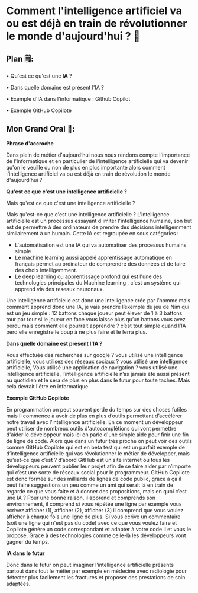# **Comment l'intelligence artificiel va ou est déjà en train de révolutionner le monde d'aujourd'hui ?  🤖**

## Plan 🗒:

• Qu'est ce qu'est une **IA** ?

• Dans quelle domaine est présent l'IA ?

• Exemple d'IA dans l'informatique : Github Copilot

• Exemple GitHub Copilote
## Mon Grand Oral 🚀:

**Phrase d'accroche**

Dans plein de métier d'aujourd’hui nous nous rendons compte l'importance de l'informatique et en particulier de l'intelligence artificielle qui va devenir qu'on le veuille ou non de plus en plus importante alors comment l'intelligence artificiel va ou est déjà en train de révolution le monde d'aujourd’hui ?

**Qu'est ce que c'est une intelligence artificielle ?**

Mais qu'est ce que c'est une intelligence artificielle ? 

Mais qu'est-ce que c'est une intelligence artificielle ?
L'intelligence artificielle est un processus essayant d'imiter l'intelligence humaine, son but est de permettre à des ordinateurs de prendre des décisions intelligemment similairement à un humain. Cette IA est regroupée en sous catégories :

- L'automatisation est une IA qui va automatiser des processus humains simple
- Le machine learning  aussi appelé apprentissage automatique en français permet au ordinateur de comprendre des données et de faire des choix intelligemment.
- Le deep learning ou apprentissage profond qui est l'une des technologies principales du Machine learning , c'est un système qui apprend via des reseaux neuronaux.

Une intelligence artificielle est donc une intelligence crée par l’homme mais comment apprend donc une IA, je vais prendre l’exemple du jeu de Nim qui est un jeu simple : 12 battons chaque joueur peut élever de 1 à 3 battons tour par tour si le joueur en face vous laisse plus qu’un battons vous avez perdu mais comment elle pourrait apprendre ? c’est tout simple quand l’IA perd elle enregistre le coup à ne plus faire et le ferra plus.

**Dans quelle domaine est present l'IA ?**

Vous effectuée des recherches sur google ? vous utilisé une intelligence artificielle, vous utilisez des réseaux sociaux ? vous utilisé une intelligence artificielle, Vous utilisé une application de navigation ? vous utilisé une intelligence artificielle, l’intelligence artificielle n’as jamais été aussi présent au quotidien et le sera de plus en plus dans le futur pour toute taches. Mais cela devrait l'être en informatique.


**Exemple GitHub Copilote**

En programmation on peut souvent perde du temps sur des choses futiles mais il commence à avoir de plus en plus d’outils permettant d’accélérer notre travail avec l’intelligence artificielle. En ce moment un développeur peut utiliser de nombreux outils d'autocomplétions qui vont permettre d'aider le développeur mais ici on parle d'une simple aide pour finir une fin de ligne de code. Alors que dans un futur très proche on peut voir des outils comme GitHub Copilote qui est en beta test qui est un parfait exemple de d’intelligence artificielle qui vas révolutionner le métier de développer, mais qu’est-ce que c’est ? d’abord GitHub est un site internet ou tous les développeurs peuvent publier leur projet afin de se faire aider par n’importe qui c’est une sorte de réseaux social pour le programmeur. GitHub Copilote est donc formée sur des milliards de lignes de code public, grâce à ça il peut faire suggestions un peu comme un ami qui serait là en train de regardé ce que vous faite et à donner des propositions, mais en quoi c’est une IA ? Pour une bonne raison, il apprend et comprends son environnement, il comprend si vous répétée une ligne par exemple vous écrivez afficher (1), afficher (2), afficher (3) il comprend que vous voulez afficher à chaque fois une ligne de plus. Si vous écrive un commentaire (soit une ligne qui n'est pas du code) avec ce que vous voulez faire et Copilote génère un code correspondant et adapter à votre code il et vous le propose. Grace à des technologies comme celle-là les développeurs vont gagner du temps.

**IA dans le futur**

Donc dans le futur on peut imaginer l’intelligence artificielle présents partout dans tout le métier par exemple en médecine avec radiologie pour détecter plus facilement les fractures et proposer des prestations de soin adaptées.
